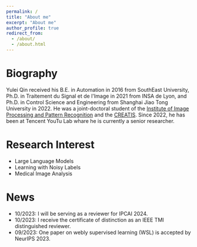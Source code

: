```yaml
---
permalink: /
title: "About me"
excerpt: "About me"
author_profile: true
redirect_from: 
  - /about/
  - /about.html
---
```



Biography
======
Yulei Qin received his B.E. in Automation in 2016 from SouthEast University, Ph.D. in Traitement du Signal et de l'Image in 2021 from INSA de Lyon, and Ph.D. in Control Science and Engineering from Shanghai Jiao Tong University in 2022. He was a joint-doctoral student of the [Institute of Image Processing and Pattern Recognition](http://www.pami.sjtu.edu.cn/) and the [CREATIS](https://www.creatis.insa-lyon.fr/site7/fr). Since 2022, he has been at Tencent YouTu Lab whare he is currently a senior researcher.


Research Interest
======
* Large Language Models
* Learning with Noisy Labels
* Medical Image Analysis


News
======

* 10/2023: I will be serving as a reviewer for IPCAI 2024.
* 10/2023: I receive the certificate of distinction as an IEEE TMI distinguished reviewer.
* 09/2023: One paper on webly supervised learning (WSL) is accepted by NeurIPS 2023.

